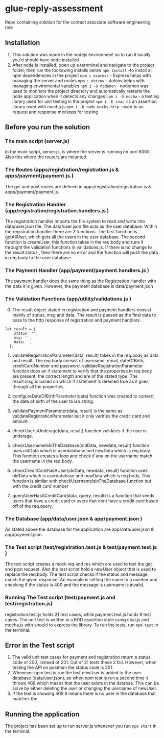 # glue-reply-assessment

Repo containing solution for the contact associate software engineering role

## Installation

1. This solution was made in the nodejs environment so to run it locally you'd should have node installed
2. After node is installed, open up a ternminal and navigate to the project folder, then run the foollowing installs below
   `npm install` -to install all npm dependencies in the project
   `npm i express` - Express helps with managing the server and routes
   `npm i dotenv` - dotenv helps with managing envirnmental variables
   `npm i -D nodemon` - nodemon was used to monitors the project directory and automatically restarts the node application when it detects any changes
   `npm i -D mocha` - a testing library used for unit testing in the project
   `npm i -D chai` -is an assertion library used with mocha.js
   `npm i -D node-mocks-http` -used to as request and response mockops for testing

## Before you run the solution

### The main script (server.js)

In the main script, server.js, is where the server is running on port 6000. Also this where the routers are mounted

### The Routes (apps/registration/registration.js & apps/payment/payment.js.)

The get and post routes are defined in apps/registration/registration.js & apps/payment/payment.js.

### The Registration Handler (app/registration/registration.handlers.js )

The registration handler imports the file system to read and write into data/user.json file. The data/user.json file acts as the user database.
Within the registration handler there are 2 functions. The first function is getAllUser, which gets all the users in the user database. The second function is createUser, this function takes in the req.body and runs it throught the validation functions in validations.js. If there is no change to the result.status , then there are no error and the function will push the data in req.body to the user database.

### The Payment Handler (app/payment/payment.handlers.js )

The payment handler does the same thing as the Registration Handler with the data it is given. However, the payment database is data/payment.json

### The Validation Functions (app/utility/validations.js )

0. The result object stated in registration and payment handlers consist mainly of status, msg and data. The result is passed as the final data to pass to the http response of registration and payment handlers.

```
let result = {
    status: '',
    msg: '',
    data: ',
  };
```

1. validateRegistrationParameter(data, result) takes in the req.body as data and result. The req.body consist of username, email, dateOfBirth, creditCardNumber and password. validateRegistrationParameter function does an if statement to verify that the properties in req.body are present, the correct length and are of the stated type. The result.msg is based on which if statement is deemed true as it goes through all the properties.

2. configureDateOfBirthParameter(data) function was created to convert the date of birth of the user to iso string.

3. validatePaymentParameter(data, result) is the same as validateRegistrationParameter but it only verifies the credit card and amount.

4. checkUserIsUnderage(data, result) function validates if the user is underage.

5. checkUsernameIsInTheDatabase(oldData, newdata, result) function uses oldData which is userdatabase and newData which is req.body. This function creates a loop and check if any on the username match the username in the req.body.

6. checkCreditCardHasAUser(oldData, newdata, result) function uses oldData which is userdatabase and newData which is req.body. This function is similar with checkUsernameIsInTheDatabase function but with the credit card number

7. queryUserHasACreditCard(data, query, result) is a function that sends users that have a credit card or users that dont have a credit card based off of the req.query.

### The Database (app/data/user.json & app/payment.json )

As stated above the database for the application are app/data/user.json & app/payment.json.

### The Test script (test/registration.test.js & test/payment.test.js )

The test script creates a mock req and res which are used to test the get and post request. Also the test script hold a newUser object that is used to replace the req.body. The test script checks if the status and message match the given response. An example is setting the name to a number and checking if the status is 400 and the message is username is invalid.

### Running The Test script (test/payment.js and test/registration.js)

registration.test.js holds 21 test cases, while payment.test.js holds 9 test cases. The unit test is written in a BDD assertion style using chai.js and mocha.js with should to express the library. To run the tests, run `npm test` in the terminal.

## Error in the Test script

1. The valid unit test cases for payment and registration return a status code of 200, instead of 201. Out of 31 tests these 2 fail. However, when testing the API on postman the status code is 201.
2. Whenever npm test is run the test newUser is added to the user database (data/user.json), so when npm test is run a second time it throws 409 which means that the user exists in the databse. This can be solve by either deleting the user or changing the username of newUser.
3. If the test is showing 409 it means there is no user in the database that matches the

## Running the application

The project has been set up to run server.js whenever you run `npm start` in the terminal.

